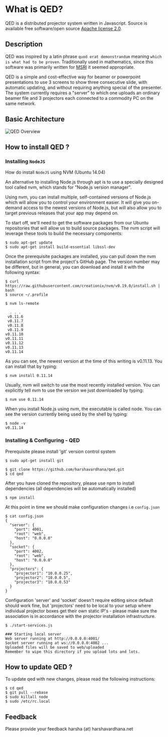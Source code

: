 # What is QED? 

QED is a distributed projector system written in Javascript. Source is available free software/open source [Apache license 2.0](./LICENSE). 

## Description

QED was inspired by a latin phrase `quod erat demonstrandum` meaning `which is what had to be proven`. Traditionally used in mathematics, since this software was primarily written for [MSRI](http://www.msri.org/web/msri) it seemed appropriate.

QED is a simple and cost-effective way for beamer or powerpoint presentations to use 3 screens to show three consecutive slide, with automatic updating, and without requiring anything special of the presenter.  The system currently requires a "server" to which one uploads an ordinary beamer file and 3 projectors each connected to a commodity PC on the same network.

## Basic Architecture

<picture>
   <source src=https://github.com/harshavardhana/qed/raw/master/QED.png type=image/png >
   <img src="https://github.com/harshavardhana/qed/raw/master/QED.png" alt="QED Overview">
</picture>

## How to install QED ?

### Installing ``NodeJS``

How do install ``NodeJS`` using NVM (Ubuntu 14.04)

An alternative to installing Node.js through apt is to use a specially designed tool called nvm, which stands for "Node.js version manager".

Using nvm, you can install multiple, self-contained versions of Node.js which will allow you to control your environment easier. It will give you on-demand access to the newest versions of Node.js, but will also allow you to target previous releases that your app may depend on.

To start off, we'll need to get the software packages from our Ubuntu repositories that will allow us to build source packages. The nvm script will leverage these tools to build the necessary components:

    $ sudo apt-get update
    $ sudo apt-get install build-essential libssl-dev

Once the prerequisite packages are installed, you can pull down the nvm installation script from the project's GitHub page. The version number may be different, but in general, you can download and install it with the following syntax:

    $ curl https://raw.githubusercontent.com/creationix/nvm/v0.19.0/install.sh | bash
    $ source ~/.profile

    $ nvm ls-remote
~~~
  . . .
 v0.11.6
 v0.11.7
 v0.11.8
 v0.11.9
v0.11.10
v0.11.11
v0.11.12
v0.11.13
v0.11.14
~~~

As you can see, the newest version at the time of this writing is v0.11.13. You can install that by typing:

    $ nvm install 0.11.14

Usually, nvm will switch to use the most recently installed version. You can explicitly tell nvm to use the version we just downloaded by typing:

    $ nvm use 0.11.14

When you install Node.js using nvm, the executable is called node. You can see the version currently being used by the shell by typing:

    $ node -v
    v0.11.14

### Installing & Configuring - QED

Prerequisite please install 'git' version control system

    $ sudo apt-get install git

    $ git clone https://github.com/harshavardhana/qed.git
    $ cd qed

After you have cloned the repository, please use npm to install dependencies (all dependencies will be automatically installed)

    $ npm install

At this point in time we should make configuration changes i.e ``config.json``

~~~
$ cat config.json
{
  "server": {
    "port": 4001,
    "root": "web",
    "host": "0.0.0.0"
  },
  "socket": {
    "port": 4002,
    "root": "web",
    "host": "0.0.0.0"
  },
  "projectors": {
    "projector1": "10.0.0.25",
    "projector2": "10.0.0.5",
    "projector3": "10.0.0.53"
  }
}
~~~

Configuration 'server' and 'socket' doesn't require editing since default should work fine, but 'projectors' need to be local to your setup where individual projector boxes get their own static IP's - please make sure the association is in accordance with the projector installation infrastructure.

    $ ./start-services.js

    ### Starting local server
    Web server running at http://0.0.0.0:4001/
    Socket server running at ws://0.0.0.0:4002 ...
    Uploaded files will be saved to web/uploaded
    Remember to wipe this directory if you upload lots and lots.

## How to update QED ?

To update qed with new changes, please read the following instructions:

```
$ cd qed
$ git pull --rebase
$ sudo killall node
$ sudo /etc/rc.local
```

## Feedback

Please provide your feedback harsha (at) harshavardhana.net
